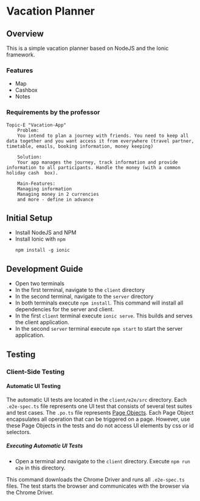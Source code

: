 # Vacation Planner

## Overview
This is a simple vacation planner based on NodeJS and the Ionic framework.

### Features
* Map
* Cashbox
* Notes

### Requirements by the professor
```
Topic-E "Vacation-App"
    Problem:
    You intend to plan a journey with friends. You need to keep all data together and you want access it from everywhere (travel partner, timetable, emails, booking information, money keeping)

    Solution:
    Your app manages the journey, track information and provide information to all participants. Handle the money (with a common holiday cash  box).

    Main-Features:
    Managing information
    Managing money in 2 currencies
    and more - define in advance
```

## Initial Setup
* Install NodeJS and NPM
* Install Ionic with ```npm```
    ```
    npm install -g ionic
    ```


## Development Guide
* Open two terminals
* In the first terminal, navigate to the ```client``` directory
* In the second terminal, navigate to the ```server``` directory
* In both terminals execute ```npm install```. This command will install all dependencies for the server and client.
* In the first ```client``` terminal execute ```ionic serve```. This builds and serves the client application.
* In the second ```server``` terminal execute ```npm start``` to start the server application.

## Testing

### Client-Side Testing

#### Automatic UI Testing
The automatic UI tests are located in the ```client/e2e/src``` directory. Each ```.e2e-spec.ts``` file represents one UI test that consists of several test suites and test cases. The ```.po.ts``` file represents [Page Objects](https://martinfowler.com/bliki/PageObject.html). Each Page Object encapsulates all operation that can be triggered on a page. However, use these Page Objects in the tests and do not access UI elements by css or id selectors.


##### Executing Automatic UI Tests
* Open a terminal and navigate to the ```client``` directory. Execute ```npm run e2e``` in this directory.

This command downloads the Chrome Driver and runs all ```.e2e-spec.ts``` files. The test starts the browser and communicates with the browser via the Chrome Driver.
